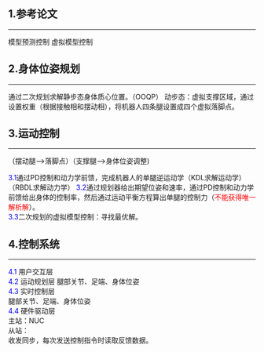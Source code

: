 ## 1.参考论文
****
模型预测控制
虚拟模型控制
## 2.身体位姿规划
****
通过二次规划求解静步态身体质心位置。（OOQP）
动步态：虚拟支撑区域，通过设置权重（根据接触相和摆动相），将机器人四条腿设置成四个虚拟落脚点。
## 3.运动控制
****
（摆动腿-->落脚点）（支撑腿-->身体位姿调整)

<font color=#0000FF >3.1</font>通过PD控制和动力学前馈，完成机器人的单腿逆运动学（KDL求解运动学）（RBDL求解动力学）
<font color=#0000FF >3.2</font>通过规划器给出期望位姿和速率，通过PD控制和动力学前馈给出身体的控制率，然后通过运动平衡方程算出单腿的控制力（<font color=#FF0000 >不能获得唯一解析解</font>）。   
<font color=#0000FF >3.3</font>二次规划的虚拟模型控制：寻找最优解。
## 4.控制系统
****
<font color=#0000FF >4.1</font>
用户交互层   
<font color=#0000FF >4.2</font>
运动规划层
腿部关节、足端、身体位姿   
<font color=#0000FF >4.3</font>
实时控制层   
腿部关节、足端、身体位姿   
<font color=#0000FF >4.4</font>
硬件驱动层   
主站：NUC   
从站：   
收发同步，每次发送控制指令时读取反馈数据。
